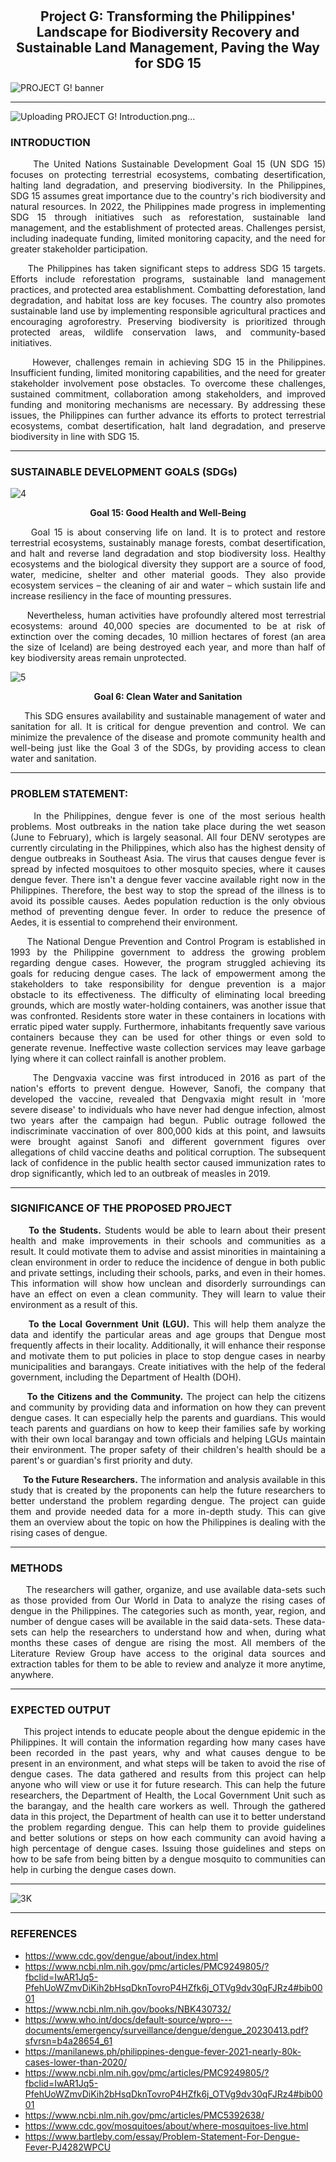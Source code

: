 




# <h2 align="center">Project G: Transforming the Philippines' Landscape for Biodiversity Recovery and Sustainable Land Management, Paving the Way for SDG 15</h2>

![PROJECT G! banner](https://github.com/Ays-Kofi/Project-G/assets/95678168/ae7ce70d-3c09-4594-846c-6758e651437a)









***

![Uploading PROJECT G! Introduction.png…]()


<h3>INTRODUCTION</h3>
<p align="justify">&nbsp;&nbsp;&nbsp;&nbsp;&nbsp;The United Nations Sustainable Development Goal 15 (UN SDG 15) focuses on protecting terrestrial ecosystems, combating desertification, halting land degradation, and preserving biodiversity. In the Philippines, SDG 15 assumes great importance due to the country's rich biodiversity and natural resources. In 2022, the Philippines made progress in implementing SDG 15 through initiatives such as reforestation, sustainable land management, and the establishment of protected areas. Challenges persist, including inadequate funding, limited monitoring capacity, and the need for greater stakeholder participation.</p>

  <p align="justify">&nbsp;&nbsp;&nbsp;&nbsp;&nbsp;The Philippines has taken significant steps to address SDG 15 targets. Efforts include reforestation programs, sustainable land management practices, and protected area establishment. Combatting deforestation, land degradation, and habitat loss are key focuses. The country also promotes sustainable land use by implementing responsible agricultural practices and encouraging agroforestry. Preserving biodiversity is prioritized through protected areas, wildlife conservation laws, and community-based initiatives.</p>

<p align="justify">&nbsp;&nbsp;&nbsp;&nbsp;&nbsp;However, challenges remain in achieving SDG 15 in the Philippines. Insufficient funding, limited monitoring capabilities, and the need for greater stakeholder involvement pose obstacles. To overcome these challenges, sustained commitment, collaboration among stakeholders, and improved funding and monitoring mechanisms are necessary. By addressing these issues, the Philippines can further advance its efforts to protect terrestrial ecosystems, combat desertification, halt land degradation, and preserve biodiversity in line with SDG 15.</p>

***

<h3>SUSTAINABLE DEVELOPMENT GOALS (SDGs)</h3>

![4](https://user-images.githubusercontent.com/114730442/236121722-8c0bf871-c1c2-4ab8-8509-cf52860afa61.png)



<p align="center"><strong>Goal 15: Good Health and Well-Being</strong></p>
<p align="justify">&nbsp;&nbsp;&nbsp;&nbsp;&nbsp;Goal 15 is about conserving life on land. It is to protect and restore terrestrial ecosystems, sustainably manage forests, combat desertification, and halt and reverse land degradation and stop biodiversity loss. Healthy ecosystems and the biological diversity they support are a source of food, water, medicine, shelter and other material goods. They also provide ecosystem services – the cleaning of air and water – which sustain life and increase resiliency in the face of mounting pressures.</p>
<p align="justify">&nbsp;&nbsp;&nbsp;&nbsp;&nbsp;Nevertheless, human activities have profoundly altered most terrestrial ecosystems: around 40,000 species are documented to be at risk of extinction over the coming decades, 10 million hectares of forest (an area the size of Iceland) are being destroyed each year, and more than half of key biodiversity areas remain unprotected.
</p>


![5](https://user-images.githubusercontent.com/114730442/236121746-ebac53e6-767d-4753-a402-399547f8b1b5.png)



<p align="center"><strong>Goal 6: Clean Water and Sanitation</strong></p>
<p align="justify">&nbsp;&nbsp;&nbsp;&nbsp;&nbsp;This SDG ensures availability and sustainable management of water and sanitation for all. It is critical for dengue prevention and control. We can minimize the prevalence of the disease and promote community health and well-being just like the Goal 3 of the SDGs, by providing access to clean water and sanitation.</p>

***

<h3>PROBLEM STATEMENT:</h3>
<p align="justify">&nbsp;&nbsp;&nbsp;&nbsp;&nbsp;In the Philippines, dengue fever is one of the most serious health problems. Most outbreaks in the nation take place during the wet season (June to February), which is largely seasonal. All four DENV serotypes are currently circulating in the Philippines, which also has the highest density of dengue outbreaks in Southeast Asia. The virus that causes dengue fever is spread by infected mosquitoes to other mosquito species, where it causes dengue fever. There isn't a dengue fever vaccine available right now in the Philippines. Therefore, the best way to stop the spread of the illness is to avoid its possible causes. Aedes population reduction is the only obvious method of preventing dengue fever. In order to reduce the presence of Aedes, it is essential to comprehend their environment.</p>

<p align="justify">&nbsp;&nbsp;&nbsp;&nbsp;&nbsp;The National Dengue Prevention and Control Program is established in 1993 by the Philippine government to address the growing problem regarding dengue cases. However, the program struggled achieving its goals for reducing dengue cases. The lack of empowerment among the stakeholders to take responsibility for dengue prevention is a major obstacle to its effectiveness. The difficulty of eliminating local breeding grounds, which are mostly water-holding containers, was another issue that was confronted. Residents store water in these containers in locations with erratic piped water supply. Furthermore, inhabitants frequently save various containers because they can be used for other things or even sold to generate revenue. Ineffective waste collection services may leave garbage lying where it can collect rainfall is another problem.</p>

<p align="justify">&nbsp;&nbsp;&nbsp;&nbsp;&nbsp;The Dengvaxia vaccine was first introduced in 2016 as part of the nation's efforts to prevent dengue. However, Sanofi, the company that developed the vaccine, revealed that Dengvaxia might result in 'more severe disease' to individuals who have never had dengue infection, almost two years after the campaign had begun. Public outrage followed the indiscriminate vaccination of over 800,000 kids at this point, and lawsuits were brought against Sanofi and different government figures over allegations of child vaccine deaths and political corruption. The subsequent lack of confidence in the public health sector caused immunization rates to drop significantly, which led to an outbreak of measles in 2019.</p>

***

<h3>SIGNIFICANCE OF THE PROPOSED PROJECT</h3> 

<p align="justify">&nbsp;&nbsp;&nbsp;&nbsp;&nbsp;<strong>To the Students.</strong> Students would be able to learn about their present health and make improvements in their schools and communities as a result. It could motivate them to advise and assist minorities in maintaining a clean environment in order to reduce the incidence of dengue in both public and private settings, including their schools, parks, and even in their homes. This information will show how unclean and disorderly surroundings can have an effect on even a clean community. They will learn to value their environment as a result of this.</p>

<p align="justify">&nbsp;&nbsp;&nbsp;&nbsp;&nbsp;<strong>To the Local Government Unit (LGU).</strong> This will help them analyze the data and identify the particular areas and age groups that Dengue most frequently affects in their locality. Additionally, it will enhance their response and motivate them to put policies in place to stop dengue cases in nearby municipalities and barangays. Create initiatives with the help of the federal government, including the Department of Health (DOH).</p>

<p align="justify">&nbsp;&nbsp;&nbsp;&nbsp;&nbsp;<strong>To the Citizens and the Community.</strong> The project can help the citizens and community by providing data and information on how they can prevent dengue cases. It can especially help the parents and guardians. This would teach parents and guardians on how to keep their families safe by working with their own local barangay and town officials and helping LGUs maintain their environment. The proper safety of their children's health should be a parent's or guardian's first priority and duty.</p>

<p align="justify">&nbsp;&nbsp;&nbsp;&nbsp;&nbsp;<strong>To the Future Researchers.</strong> The information and analysis available in this study that is created by the proponents can help the future researchers to better understand the problem regarding dengue. The project can guide them and provide needed data for a more in-depth study. This can give them an overview about the topic on how the Philippines is dealing with the rising cases of dengue.</p>

***

<h3>METHODS</h3>
<p align="justify">&nbsp;&nbsp;&nbsp;&nbsp;&nbsp;The researchers will gather, organize, and use available data-sets such as those provided from Our World in Data to analyze the rising cases of dengue in the Philippines. The categories such as month, year, region, and number of dengue cases will be available in the said data-sets. These data-sets can help the researchers to understand how and when, during what months these cases of dengue are rising the most. All members of the Literature Review Group have access to the original data sources and extraction tables for them to be able to review and analyze it more anytime, anywhere.</p>

***

<h3>EXPECTED OUTPUT</h3>
  
<p align="justify">&nbsp;&nbsp;&nbsp;&nbsp;&nbsp;This project intends to educate people about the dengue epidemic in the Philippines. It will contain the information regarding how many cases have been recorded in the past years, why and what causes dengue to be present in an environment, and what steps will be taken to avoid the rise of dengue cases. The data gathered and results from this project can help anyone who will view or use it for future research. This can help the future researchers, the Department of Health, the Local Government Unit such as the barangay, and the health care workers as well. Through the gathered data in this project, the Department of health can use it to better understand the problem regarding dengue. This can help them to provide guidelines and better solutions or steps on how each community can avoid having a high percentage of dengue cases. Issuing those guidelines and steps on how to be safe from being bitten by a dengue mosquito to communities can help in curbing the dengue cases down.<p>

***

![3K](https://user-images.githubusercontent.com/114730442/236314081-a528b761-9607-447a-a7b8-824aa6b9fcd8.png)





***
<h3>REFERENCES</h3>

* https://www.cdc.gov/dengue/about/index.html 
* https://www.ncbi.nlm.nih.gov/pmc/articles/PMC9249805/?fbclid=IwAR1Jq5-PfehUoWZmvDiKih2bHsqDknTovroP4HZfk6j_OTVg9dv30qFJRz4#bib0001
* https://www.ncbi.nlm.nih.gov/books/NBK430732/
* https://www.who.int/docs/default-source/wpro---documents/emergency/surveillance/dengue/dengue_20230413.pdf?sfvrsn=b4a28654_61
* https://manilanews.ph/philippines-dengue-fever-2021-nearly-80k-cases-lower-than-2020/
* https://www.ncbi.nlm.nih.gov/pmc/articles/PMC9249805/?fbclid=IwAR1Jq5-PfehUoWZmvDiKih2bHsqDknTovroP4HZfk6j_OTVg9dv30qFJRz4#bib0001
* https://www.ncbi.nlm.nih.gov/pmc/articles/PMC5392638/
* https://www.cdc.gov/mosquitoes/about/where-mosquitoes-live.html
* https://www.bartleby.com/essay/Problem-Statement-For-Dengue-Fever-PJ4282WPCU


